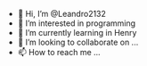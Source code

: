 - 👋 Hi, I’m @Leandro2132
- 👀 I’m interested in programming
- 🌱 I’m currently learning in Henry
- 💞️ I’m looking to collaborate on ...
- 📫 How to reach me ...

<!---
Leandro2132/Leandro2132 is a ✨ special ✨ repository because its `README.md` (this file) appears on your GitHub profile.
You can click the Preview link to take a look at your changes.
--->

